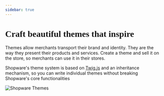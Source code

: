 ```yaml
---
sidebar: true
---
```


<h1 class="accent font-black" style="font-weight: 900; font-family: 'Poppins';">Craft beautiful themes that inspire</h1>

Themes allow merchants transport their brand and identity. They are the way they present their products and services. Create a theme and sell it on the store, so merchants can use it in their stores.

Shopware's theme system is based on [Twig.js](#) and an inheritance mechanism, so you can write individual themes without breaking Shopware's core functionalities

<div class="m-20">

![Shopware Themes](https://store.shopware.com/media/image/themes-illustration.png)

</div>

<PageRef page="/docs/guides/plugins/themes/create-a-theme" title="Create a Theme" sub="Create your first theme from scratch, install and activate it in your development store" />